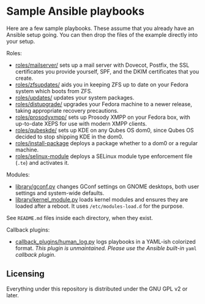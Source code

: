 Sample Ansible playbooks
============================================

Here are a few sample playbooks.  These assume that you already have an
Ansible setup going.  You can then drop the files of the example
directly into your setup.

Roles:

* [roles/mailserver/](roles/mailserver/) sets up a mail server with Dovecot, Postfix,
   the SSL certificates you provide yourself, SPF, and the DKIM
   certificates that you create.
* [roles/zfsupdates/](roles/zfsupdates/) aids you in keeping ZFS up to date on your
   Fedora system which boots from ZFS.
* [roles/updates/](roles/updates/) updates your system packages.
* [roles/distupgrade/](roles/distupgrade/) upgrades your Fedora machine to a newer
  release, taking appropriate recovery precautions.
* [roles/prosodyxmpp/](roles/prosodyxmpp/) sets up Prosody XMPP on your Fedora
  box, with up-to-date XEPS for use with modern XMPP clients.
* [roles/qubeskde/](roles/qubeskde/) sets up KDE on any Qubes OS dom0,
  since Qubes OS decided to stop shipping KDE in the dom0.
* [roles/install-package](roles/install-package/) deploys a package
  whether to a dom0 or a regular machine.
* [roles/selinux-module](roles/selinux-module/) deploys a SELinux module type
  enforcement file (`.te`) and activates it.

Modules:
* [library/gconf.py](library/gconf.py) changes GConf settings on GNOME desktops,
  both user settings and system-wide defaults.
* [library/kernel_module.py](library/kernel_module.py) loads kernel modules and
  ensures they are loaded after a reboot.  It uses `/etc/modules-load.d` for the
  purpose.

See `README.md` files inside each directory, when they exist.

Callback plugins:
* [callback_plugins/human_log.py](callback_plugins/human_log.py) logs playbooks
  in a YAML-ish colorized format.  *This plugin is unmaintained.*
  *Please use the Ansible built-in* `yaml` *callback plugin*.

Licensing
---------

Everything under this repository is distributed under the GNU GPL v2
or later.
